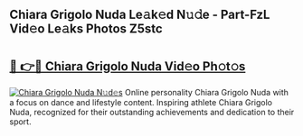 ## Chiara Grigolo Nuda Le𝚊k𝚎d N𝚞𝚍e - Part-FzL Vid𝚎o Le𝚊ks Photos Z5stc

# <h2><a href="http://fbdr3z7.evod.top/?m=Chiara+Grigolo+Nuda">🔗 👉🔴 Chiara Grigolo Nuda Vid𝚎o Ph𝚘t𝚘s</a></h2>

[![Chiara Grigolo Nuda N𝚞d𝚎s](https://i.imgur.com/8V9OHl7.gif)](http://fbdr3z7.evod.top/?m=Chiara+Grigolo+Nuda)
Online personality Chiara Grigolo Nuda with a focus on dance and lifestyle content. Inspiring athlete Chiara Grigolo Nuda, recognized for their outstanding achievements and dedication to their sport. 
